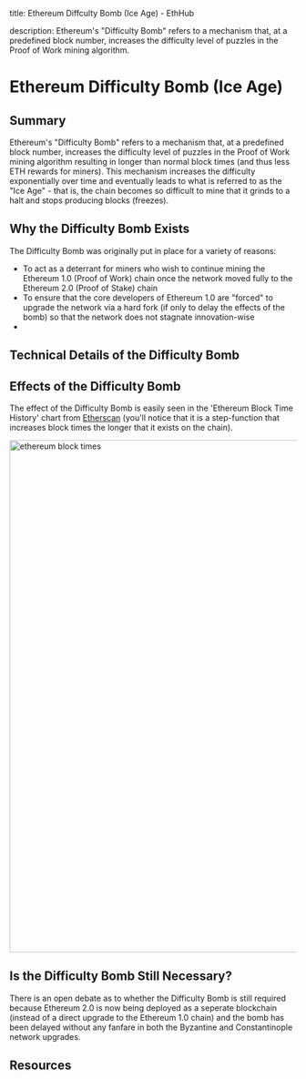 title: Ethereum Diffculty Bomb (Ice Age) - EthHub

description: Ethereum's "Difficulty Bomb" refers to a mechanism that, at a predefined block number, increases the difficulty level of puzzles in the Proof of Work mining algorithm.

# Ethereum Difficulty Bomb (Ice Age)

## Summary

Ethereum's "Difficulty Bomb" refers to a mechanism that, at a predefined block number, increases the difficulty level of puzzles in the Proof of Work mining algorithm resulting in longer than normal block times (and thus less ETH rewards for miners). This mechanism increases the difficulty exponentially over time and eventually leads to what is referred to as the "Ice Age" - that is, the chain becomes so difficult to mine that it grinds to a halt and stops producing blocks (freezes). 

## Why the Difficulty Bomb Exists

The Difficulty Bomb was originally put in place for a variety of reasons:

* To act as a deterrant for miners who wish to continue mining the Ethereum 1.0 (Proof of Work) chain once the network moved fully to the Ethereum 2.0 (Proof of Stake) chain
* To ensure that the core developers of Ethereum 1.0 are "forced" to upgrade the network via a hard fork (if only to delay the effects of the bomb) so that the network does not stagnate innovation-wise
* 

## Technical Details of the Difficulty Bomb

## Effects of the Difficulty Bomb

The effect of the Difficulty Bomb is easily seen in the 'Ethereum Block Time History' chart from [Etherscan](https://etherscan.io/chart/blocktime) (you'll notice that it is a step-function that increases block times the longer that it exists on the chain).

<img src="https://i.imgur.com/ac1xV3l.png" alt="ethereum block times" width="900" />

## Is the Difficulty Bomb Still Necessary?

There is an open debate as to whether the Difficulty Bomb is still required because Ethereum 2.0 is now being deployed as a seperate blockchain (instead of a direct upgrade to the Ethereum 1.0 chain) and the bomb has been delayed without any fanfare in both the Byzantine and Constantinople network upgrades.

## Resources
